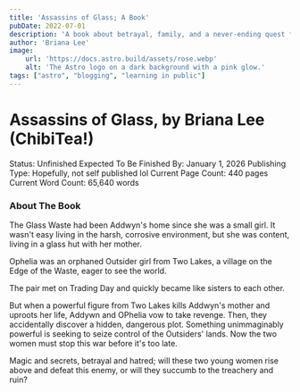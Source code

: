 ```yaml
---
title: 'Assassins of Glass; A Book'
pubDate: 2022-07-01
description: 'A book about betrayal, family, and a never-ending quest for vengeance.'
author: 'Briana Lee'
image:
    url: 'https://docs.astro.build/assets/rose.webp'
    alt: 'The Astro logo on a dark background with a pink glow.'
tags: ["astro", "blogging", "learning in public"]
---
```

# Assassins of Glass, by Briana Lee (ChibiTea!)

Status: Unfinished
Expected To Be Finished By: January 1, 2026
Publishing Type: Hopefully, not self published lol
Current Page Count: 440 pages
Current Word Count: 65,640 words


### About The Book

The Glass Waste had been Addwyn's home since she was a small girl. It wasn't easy living in the harsh, corrosive environment, but she was content, living in a glass hut with her mother.

Ophelia was an orphaned Outsider girl from Two Lakes, a village on the Edge of the Waste, eager to see the world.

The pair met on Trading Day and quickly became like sisters to each other.

But when a powerful figure from Two Lakes kills Addwyn's mother and uproots her life, Addywn and OPhelia vow to take revenge. Then, they accidentally discover a hidden, dangerous plot. Something unimmaginably powerful is seeking to seize control of the Outsiders' lands. Now the two women must stop this war before it's too late.

Magic and secrets, betrayal and hatred; will these two young women rise above and defeat this enemy, or will they succumb to the treachery and ruin?